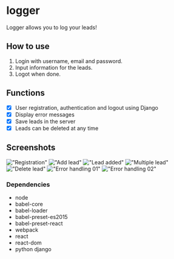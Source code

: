 # logger

Logger allows you to log your leads!

## How to use

1. Login with username, email and password.
2. Input information for the leads.
3. Logot when done.

## Functions

- [x] User registration, authentication and logout using Django
- [x] Display error messages
- [x] Save leads in the server
- [x] Leads can be deleted at any time

## Screenshots

!["Registration"](https://github.com/kimjaehu/logger/blob/master/leadmanager/pub/registration.png)
!["Add lead"](https://github.com/kimjaehu/logger/blob/master/leadmanager/pub/add_lead.png)
!["Lead added"](https://github.com/kimjaehu/logger/blob/master/leadmanager/pub/lead_added.png)
!["Multiple lead"](https://github.com/kimjaehu/logger/blob/master/leadmanager/pub/multiple_lead.png)
!["Delete lead"](https://github.com/kimjaehu/logger/blob/master/leadmanager/pub/delete_lead.png)
!["Error handling 01"](https://github.com/kimjaehu/logger/blob/master/leadmanager/pub/error01.png)
!["Error handling 02"](https://github.com/kimjaehu/logger/blob/master/leadmanager/pub/error02.png)

### Dependencies

- node
- babel-core
- babel-loader
- babel-preset-es2015
- babel-preset-react
- webpack
- react
- react-dom
- python django
